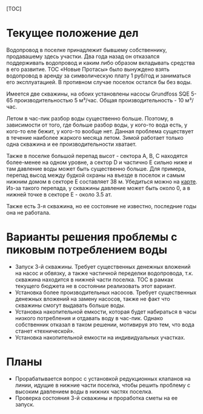 [TOC]
# Текущее положение дел

Водопровод в поселке принадлежит бывшему собственнику,  продавашему здесь участки. Два года назад он отказался поддерживать водопровод и каким либо образом вкладывать средства в его развитие. ТОС «Новые Протасы» было вынуждено взять водопровод в аренду за символическую плату 1 руб/год и заниматься его эксплуатацией. В противном случае поселок остался бы без воды.

Имеется две скважины, на обоих установлены насосы Grundfoss SQE 5-65 производительностью 5 м³/час. Общая производительность - 10 м³/час.

Летом в час-пик разбор воды существенно больше. Поэтому, в зависимости от того, где больше разбор воды, у кого-то вода есть, у кого-то еле бежит, у кого-то вообще нет. Данная проблема существует в течение наиболее жаркого месяца летом. Зимой работает только одна скважина и ее производительности хватает.

Также в поселке большой перепад высот - сектора A, B, C находятся более-менее на одном уровне, а сектор D и частично E сильно ниже и там давление воды может быть существенно больше. Для примера, перепад высод между будкой охраны на въезде в поселок и самым нижним домом в секторе E составляет 38 м. Убедиться можно на [карте](http://www.vhfdx.ru/karta-vyisot). Из-за такого перепада, у скважины давление может быть около 0, а в нижней точке в секторе E - около 3.5 ат.

Также есть 3-я скважина, но ее состояние не известно, последние годы она не работала.

# Варианты решения проблемы с пиковым потреблением воды
* Запуск 3-й скважины. Требует существенных денежных вложений на насос и обвязку, а также частичной переделки водопровода, т.к. скважина находится в нижней части поселка. ТОС в рамках текущего бюджета не в состоянии реализовать этот вариант.
* Установка более производительных насосов. Требует существенных денежных вложений на замену насосов, также не факт что скважины смогут выдавать больше воды.
* Установка накопительной емкости, которая будет набираться в часы низкого потребления и отдавать воду в час-пик. Однако собственник отказал в таком решении, мотивируя это тем, что вода станет «технической».
* Установка накопительной емкости на индивидуальных участках.

# Планы

* Прорабатывается вопрос с установкой редукционных клапанов на линии, идущие в нижние части поселка, чтобы решить проблему с высоким давлением воды в нижних частях поселка.
* Проверка состояния 3-й скважины и проработка сметы на ее запуск.
